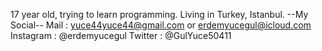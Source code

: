 17 year old, trying to learn programming. Living in Turkey, Istanbul.
--My Social--
Mail : yuce44yuce44@gmail.com or erdemyucegul@icloud.com
Instagram : @erdemyucegul
Twitter : @GulYuce50411
